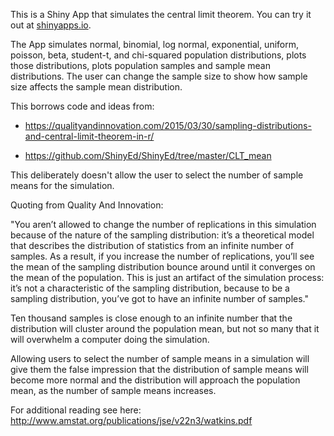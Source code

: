 This is a Shiny App that simulates the central limit theorem. You can try it out at [shinyapps.io](https://ianmadd.shinyapps.io/CentralLimitTheorem/).

The App simulates normal, binomial, log normal, exponential, uniform, poisson, beta, student-t, and chi-squared population distributions, plots those distributions, plots population samples and sample mean distributions. The user can change the sample size to show how sample size affects the sample mean distribution.

This borrows code and ideas from:
* https://qualityandinnovation.com/2015/03/30/sampling-distributions-and-central-limit-theorem-in-r/ 

* https://github.com/ShinyEd/ShinyEd/tree/master/CLT_mean


This deliberately doesn't allow the user to select the number of sample means 
for the simulation.

Quoting from Quality And Innovation:

"You aren’t allowed to change the number of replications in this simulation because of the nature of the sampling distribution: it’s a theoretical model that describes the distribution of statistics from an infinite number of samples. As a result, if you increase the number of replications, you’ll see the mean of the sampling distribution bounce around until it converges on the mean of the population. This is just an artifact of the simulation process: it’s not a characteristic of the sampling distribution, because to be a sampling distribution, you’ve got to have an infinite number of samples."

Ten thousand samples is close enough to an infinite number that the distribution will cluster around the population mean, but not so many that it will overwhelm a computer doing the simulation.

Allowing users to select the number of sample means in a simulation will give them the false impression that the distribution of sample means will become more normal and the distribution will approach the population mean, as the number of sample means increases.
 
For additional reading see here: 
http://www.amstat.org/publications/jse/v22n3/watkins.pdf
